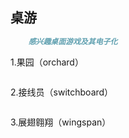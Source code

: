 ## 桌游
```markdown
    感兴趣桌面游戏及其电子化
```
1.果园（orchard）
```
```
2.接线员（switchboard）
```
```
3.展翅翱翔（wingspan）